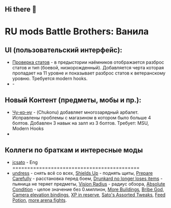 ## Hi there 👋
# RU mods Battle Brothers: Ванила
## UI (пользовательский интерфейс):
- [Проверка статов](https://github.com/DeadJacks/Check_Stats) - в предыстории наёмников отображается разброс статов и тип (боевой, низкорожденный). Добавляется черта которая пропадает на 11 уровне и показывает разброс статов к ветеранскому уровню. Требуется modern hooks.
- []() -
## 
## Новый Контент (предметы, мобы и пр.):
- [Чу-ко-ну]() - (Chukonu) добавляет многозарядный арбалет. Исправлены проблемы с магазином в котором было больше 4 болтов. Добавлен 3 навык на залп из 3 болтов. Требует: MSU, Modern Hooks
- 
## Коллеги по браткам и интересные моды
- [jcsato](https://github.com/jcsato) - Eng
===========================================
- [undress](https://www.nexusmods.com/battlebrothers/mods/338) - снять всё со всех, [Shields Up](https://www.nexusmods.com/battlebrothers/mods/51) - поднять щиты, [Prepare Carefully](https://www.nexusmods.com/battlebrothers/mods/571) - расстановка перед боем, [Drunkard no longer loses items](https://www.nexusmods.com/battlebrothers/mods/707) - пьяница не теряет предметы, [Vision Radius](https://www.nexusmods.com/battlebrothers/mods/487) - радиус обзора, [Absolute Condition](https://www.nexusmods.com/battlebrothers/mods/573) - целое значение без 0.миллион, [More Buildings](https://www.nexusmods.com/battlebrothers/mods/539), [Bribe God](https://www.nexusmods.com/battlebrothers/mods/502), [Camera elevation bindings](https://www.nexusmods.com/battlebrothers/mods/458), [XP in reserve](https://www.nexusmods.com/battlebrothers/mods/58), [Sato's Assorted Tweaks](https://www.nexusmods.com/battlebrothers/mods/343), [Feed Potion](https://www.nexusmods.com/battlebrothers/mods/136), [more arena fights](https://www.nexusmods.com/battlebrothers/mods/291).
<!--
**DeadJacks/DeadJacks** is a ✨ _special_ ✨ repository because its `README.md` (this file) appears on your GitHub profile.

Here are some ideas to get you started:

- 🔭 I’m currently working on ...
- 🌱 I’m currently learning ...
- 👯 I’m looking to collaborate on ...
- 🤔 I’m looking for help with ...
- 💬 Ask me about ...
- 📫 How to reach me: ...
- 😄 Pronouns: ...
- ⚡ Fun fact: ...
-->
